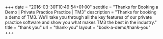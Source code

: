 +++
date = "2016-03-30T10:49:54+01:00"
seotitle = "Thanks for Booking a Demo | Private Practice Practice | TM3"
description = "Thanks for booking a demo of TM3. We'll take you through all the key features of our private practice software and show you what makes TM3 the best in the industry."
title = "thank you"
url = "thank-you"
layout = "book-a-demo/thank-you"
+++